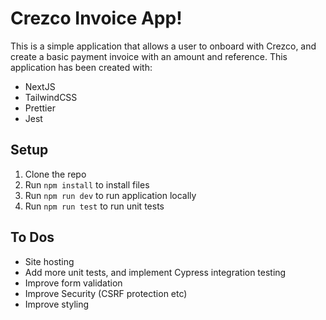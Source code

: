 # Crezco Invoice App!

This is a simple application that allows a user to onboard with Crezco, and create a basic payment invoice with an amount and reference. This application has been created with:

 - NextJS
 - TailwindCSS
 - Prettier
 - Jest


## Setup

 1. Clone the repo
 2. Run `npm install` to install files
 3. Run `npm run dev` to run application locally
 4. Run `npm run test` to run unit tests

## To Dos

 - Site hosting
 - Add more unit tests, and implement Cypress integration testing
 - Improve form validation
 - Improve Security  (CSRF protection etc)
 - Improve styling